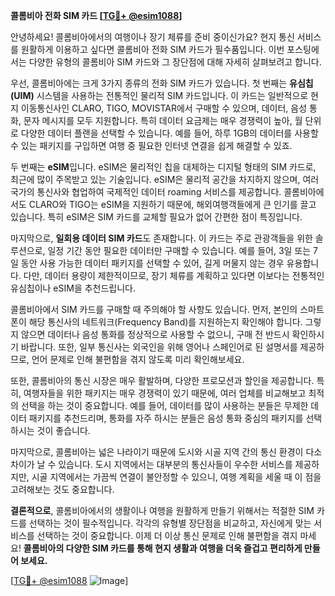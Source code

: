 **콜롬비아 전화 SIM 카드 [[TG💪+ @esim1088](https://t.me/s/esim1088)]**

안녕하세요! 콜롬비아에서의 여행이나 장기 체류를 준비 중이신가요? 현지 통신 서비스를 원활하게 이용하고 싶다면 콜롬비아 전화 SIM 카드가 필수품입니다. 이번 포스팅에서는 다양한 유형의 콜롬비아 SIM 카드와 그 장단점에 대해 자세히 살펴보려고 합니다.

우선, 콜롬비아에는 크게 3가지 종류의 전화 SIM 카드가 있습니다. 첫 번째는 **유심칩(UIM)** 시스템을 사용하는 전통적인 물리적 SIM 카드입니다. 이 카드는 일반적으로 현지 이동통신사인 CLARO, TIGO, MOVISTAR에서 구매할 수 있으며, 데이터, 음성 통화, 문자 메시지를 모두 지원합니다. 특히 데이터 요금제는 매우 경쟁력이 높아, 월 단위로 다양한 데이터 플랜을 선택할 수 있습니다. 예를 들어, 하루 1GB의 데이터를 사용할 수 있는 패키지를 구입하면 여행 중 필요한 인터넷 연결을 쉽게 해결할 수 있죠.

두 번째는 **eSIM**입니다. eSIM은 물리적인 칩을 대체하는 디지털 형태의 SIM 카드로, 최근에 많이 주목받고 있는 기술입니다. eSIM은 물리적 공간을 차지하지 않으며, 여러 국가의 통신사와 협업하여 국제적인 데이터 roaming 서비스를 제공합니다. 콜롬비아에서도 CLARO와 TIGO는 eSIM을 지원하기 때문에, 해외여행객들에게 큰 인기를 끌고 있습니다. 특히 eSIM은 SIM 카드를 교체할 필요가 없어 간편한 점이 특징입니다.

마지막으로, **일회용 데이터 SIM 카드**도 존재합니다. 이 카드는 주로 관광객들을 위한 솔루션으로, 일정 기간 동안 필요한 데이터만 구매할 수 있습니다. 예를 들어, 3일 또는 7일 동안 사용 가능한 데이터 패키지를 선택할 수 있어, 길게 머물지 않는 경우 유용합니다. 다만, 데이터 용량이 제한적이므로, 장기 체류를 계획하고 있다면 이보다는 전통적인 유심칩이나 eSIM을 추천드립니다.

콜롬비아에서 SIM 카드를 구매할 때 주의해야 할 사항도 있습니다. 먼저, 본인의 스마트폰이 해당 통신사의 네트워크(Frequency Band)를 지원하는지 확인해야 합니다. 그렇지 않으면 데이터나 음성 통화를 정상적으로 사용할 수 없으니, 구매 전 반드시 확인하시기 바랍니다. 또한, 일부 통신사는 외국인을 위해 영어나 스페인어로 된 설명서를 제공하므로, 언어 문제로 인해 불편함을 겪지 않도록 미리 확인해보세요.

또한, 콜롬비아의 통신 시장은 매우 활발하며, 다양한 프로모션과 할인을 제공합니다. 특히, 여행자들을 위한 패키지는 매우 경쟁력이 있기 때문에, 여러 업체를 비교해보고 최적의 선택을 하는 것이 중요합니다. 예를 들어, 데이터를 많이 사용하는 분들은 무제한 데이터 패키지를 추천드리며, 통화를 자주 하시는 분들은 음성 통화 중심의 패키지를 선택하시는 것이 좋습니다.

마지막으로, 콜롬비아는 넓은 나라이기 때문에 도시와 시골 지역 간의 통신 환경이 다소 차이가 날 수 있습니다. 도시 지역에서는 대부분의 통신사들이 우수한 서비스를 제공하지만, 시골 지역에서는 가끔씩 연결이 불안정할 수 있으니, 여행 계획을 세울 때 이 점을 고려해보는 것도 중요합니다.

**결론적으로**, 콜롬비아에서의 생활이나 여행을 원활하게 만들기 위해서는 적절한 SIM 카드를 선택하는 것이 필수적입니다. 각각의 유형별 장단점을 비교하고, 자신에게 맞는 서비스를 선택하는 것이 중요합니다. 이제 더 이상 통신 문제로 인해 불편함을 겪지 마세요! **콜롬비아의 다양한 SIM 카드를 통해 현지 생활과 여행을 더욱 즐겁고 편리하게 만들어 보세요.**

[[TG💪+ @esim1088](https://t.me/s/esim1088) ![Image](https://i.postimg.cc/Y0z9fWf4/image.png)]